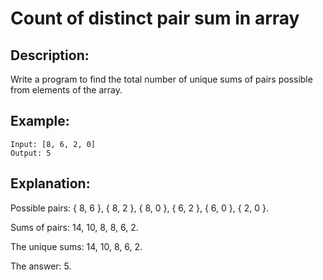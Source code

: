 # Count of distinct pair sum in array

## Description:

Write a program to find the total number of unique sums of pairs possible from elements of the array.

## Example:

```
Input: [8, 6, 2, 0]
Output: 5
```
## Explanation:

Possible pairs: { 8, 6 }, { 8, 2 }, { 8, 0 }, { 6, 2 }, { 6, 0 }, { 2, 0 }.

Sums of pairs: 14, 10, 8, 8, 6, 2.

The unique sums: 14, 10, 8, 6, 2.

The answer: 5.